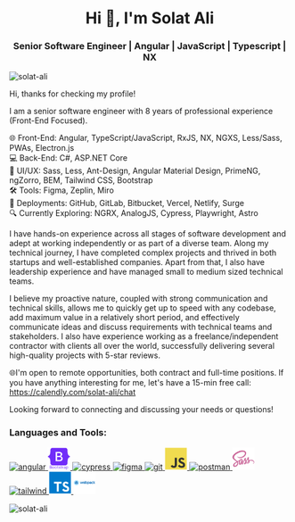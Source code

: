 <h1 align="center">Hi 👋, I'm Solat Ali</h1>
<h3 align="center">Senior Software Engineer | Angular | JavaScript | Typescript | NX </h3>

<p align="left"> <img src="https://komarev.com/ghpvc/?username=solat-ali&label=Profile%20views&color=0e75b6&style=flat" alt="solat-ali" /> </p>

Hi, thanks for checking my profile! <br/> 

I am a senior software engineer with 8 years of professional experience (Front-End Focused). 

🌐 Front-End: Angular, TypeScript/JavaScript, RxJS, NX, NGXS, Less/Sass, PWAs, Electron.js <br/> 
💻 Back-End: C#, ASP.NET Core <br/> 
🎨 UI/UX: Sass, Less, Ant-Design, Angular Material Design, PrimeNG, ngZorro, BEM, Tailwind CSS, Bootstrap <br/> 
🛠️ Tools: Figma, Zeplin, Miro <br/>
🚀 Deployments: GitHub, GitLab, Bitbucket, Vercel, Netlify, Surge <br/>
🔍 Currently Exploring: NGRX, AnalogJS, Cypress, Playwright, Astro <br/>

I have hands-on experience across all stages of software development and adept at working independently or as part of a diverse team. Along my technical journey, I have completed complex projects and thrived in both startups and well-established companies. Apart from that, I also have leadership experience and have managed small to medium sized technical teams.  <br/>

I believe my proactive nature, coupled with strong communication and technical skills, allows me to quickly get up to speed with any codebase, add maximum value in a relatively short period, and effectively communicate ideas and discuss requirements with technical teams and stakeholders. I also have experience working as a freelance/independent contractor with clients all over the world, successfully delivering several high-quality projects with 5-star reviews. <br/>

🌐I'm open to remote opportunities, both contract and full-time positions. If you have anything interesting for me, let's have a 15-min free call:  <br/>
https://calendly.com/solat-ali/chat <br/>

Looking forward to connecting and discussing your needs or questions! <br/>

<h3 align="left">Languages and Tools:</h3>
<p align="left"> <a href="https://angular.io" target="_blank" rel="noreferrer"> <img src="https://angular.io/assets/images/logos/angular/angular.svg" alt="angular" width="40" height="40"/> </a> <a href="https://getbootstrap.com" target="_blank" rel="noreferrer"> <img src="https://raw.githubusercontent.com/devicons/devicon/master/icons/bootstrap/bootstrap-plain-wordmark.svg" alt="bootstrap" width="40" height="40"/> </a> <a href="https://www.cypress.io" target="_blank" rel="noreferrer"> <img src="https://raw.githubusercontent.com/simple-icons/simple-icons/6e46ec1fc23b60c8fd0d2f2ff46db82e16dbd75f/icons/cypress.svg" alt="cypress" width="40" height="40"/> </a> <a href="https://www.figma.com/" target="_blank" rel="noreferrer"> <img src="https://www.vectorlogo.zone/logos/figma/figma-icon.svg" alt="figma" width="40" height="40"/> </a> <a href="https://git-scm.com/" target="_blank" rel="noreferrer"> <img src="https://www.vectorlogo.zone/logos/git-scm/git-scm-icon.svg" alt="git" width="40" height="40"/> </a> <a href="https://developer.mozilla.org/en-US/docs/Web/JavaScript" target="_blank" rel="noreferrer"> <img src="https://raw.githubusercontent.com/devicons/devicon/master/icons/javascript/javascript-original.svg" alt="javascript" width="40" height="40"/> </a> <a href="https://postman.com" target="_blank" rel="noreferrer"> <img src="https://www.vectorlogo.zone/logos/getpostman/getpostman-icon.svg" alt="postman" width="40" height="40"/> </a> <a href="https://sass-lang.com" target="_blank" rel="noreferrer"> <img src="https://raw.githubusercontent.com/devicons/devicon/master/icons/sass/sass-original.svg" alt="sass" width="40" height="40"/> </a> <a href="https://tailwindcss.com/" target="_blank" rel="noreferrer"> <img src="https://www.vectorlogo.zone/logos/tailwindcss/tailwindcss-icon.svg" alt="tailwind" width="40" height="40"/> </a> <a href="https://www.typescriptlang.org/" target="_blank" rel="noreferrer"> <img src="https://raw.githubusercontent.com/devicons/devicon/master/icons/typescript/typescript-original.svg" alt="typescript" width="40" height="40"/> </a> <a href="https://webpack.js.org" target="_blank" rel="noreferrer"> <img src="https://raw.githubusercontent.com/devicons/devicon/d00d0969292a6569d45b06d3f350f463a0107b0d/icons/webpack/webpack-original-wordmark.svg" alt="webpack" width="40" height="40"/> </a> </p>

<p><img align="center" src="https://github-readme-streak-stats.herokuapp.com/?user=solat-ali&" alt="solat-ali" /></p>
